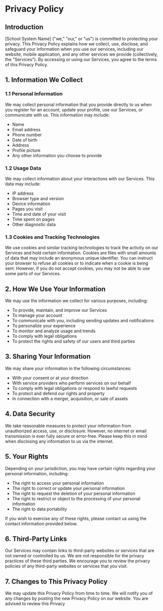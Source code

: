 # Privacy Policy

## Introduction

[School System Name] ("we," "our," or "us") is committed to protecting your privacy. This Privacy Policy explains how we collect, use, disclose, and safeguard your information when you use our services, including our website, mobile application, and any other services we provide (collectively, the "Services"). By accessing or using our Services, you agree to the terms of this Privacy Policy.

## 1. Information We Collect

### 1.1 Personal Information

We may collect personal information that you provide directly to us when you register for an account, update your profile, use our Services, or communicate with us. This information may include:

- Name
- Email address
- Phone number
- Date of birth
- Address
- Profile picture
- Any other information you choose to provide

### 1.2 Usage Data

We may collect information about your interactions with our Services. This data may include:

- IP address
- Browser type and version
- Device information
- Pages you visit
- Time and date of your visit
- Time spent on pages
- Other diagnostic data

### 1.3 Cookies and Tracking Technologies

We use cookies and similar tracking technologies to track the activity on our Services and hold certain information. Cookies are files with small amounts of data that may include an anonymous unique identifier. You can instruct your browser to refuse all cookies or to indicate when a cookie is being sent. However, if you do not accept cookies, you may not be able to use some parts of our Services.

## 2. How We Use Your Information

We may use the information we collect for various purposes, including:

- To provide, maintain, and improve our Services
- To manage your account
- To communicate with you, including sending updates and notifications
- To personalize your experience
- To monitor and analyze usage and trends
- To comply with legal obligations
- To protect the rights and safety of our users and third parties

## 3. Sharing Your Information

We may share your information in the following circumstances:

- With your consent or at your direction
- With service providers who perform services on our behalf
- To comply with legal obligations or respond to lawful requests
- To protect and defend our rights and property
- In connection with a merger, acquisition, or sale of assets

## 4. Data Security

We take reasonable measures to protect your information from unauthorized access, use, or disclosure. However, no internet or email transmission is ever fully secure or error-free. Please keep this in mind when disclosing any information to us via the internet.

## 5. Your Rights

Depending on your jurisdiction, you may have certain rights regarding your personal information, including:

- The right to access your personal information
- The right to correct or update your personal information
- The right to request the deletion of your personal information
- The right to restrict or object to the processing of your personal information
- The right to data portability

If you wish to exercise any of these rights, please contact us using the contact information provided below.

## 6. Third-Party Links

Our Services may contain links to third-party websites or services that are not owned or controlled by us. We are not responsible for the privacy practices of these third parties. We encourage you to review the privacy policies of any third-party websites or services that you visit.

## 7. Changes to This Privacy Policy

We may update this Privacy Policy from time to time. We will notify you of any changes by posting the new Privacy Policy on our website. You are advised to review this Privacy
